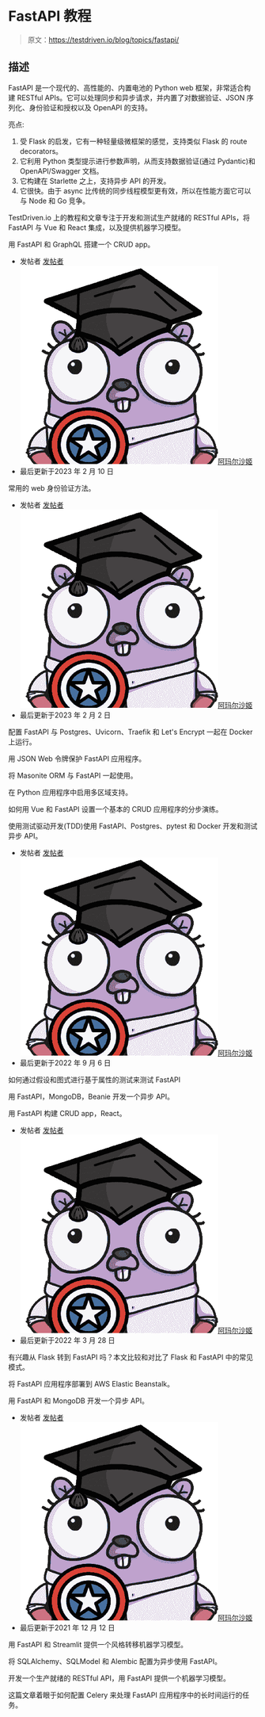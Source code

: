 # FastAPI 教程

> 原文：<https://testdriven.io/blog/topics/fastapi/>

## 描述

FastAPI 是一个现代的、高性能的、内置电池的 Python web 框架，非常适合构建 RESTful APIs。它可以处理同步和异步请求，并内置了对数据验证、JSON 序列化、身份验证和授权以及 OpenAPI 的支持。

亮点:

1.  受 Flask 的启发，它有一种轻量级微框架的感觉，支持类似 Flask 的 route decorators。
2.  它利用 Python 类型提示进行参数声明，从而支持数据验证(通过 Pydantic)和 OpenAPI/Swagger 文档。
3.  它构建在 Starlette 之上，支持异步 API 的开发。
4.  它很快。由于 async 比传统的同步线程模型更有效，所以在性能方面它可以与 Node 和 Go 竞争。

TestDriven.io 上的教程和文章专注于开发和测试生产就绪的 RESTful APIs，将 FastAPI 与 Vue 和 React 集成，以及提供机器学习模型。

用 FastAPI 和 GraphQL 搭建一个 CRUD app。

*   发帖者 [发帖者![Amal Shaji](img/5bd3dc6b1ef68a485ee3a5a5108fe833.png)阿玛尔沙姬](/authors/shaji/)
*   最后更新于2023 年 2 月 10 日

常用的 web 身份验证方法。

*   发帖者 [发帖者![Amal Shaji](img/5bd3dc6b1ef68a485ee3a5a5108fe833.png)阿玛尔沙姬](/authors/shaji/)
*   最后更新于2023 年 2 月 2 日

配置 FastAPI 与 Postgres、Uvicorn、Traefik 和 Let's Encrypt 一起在 Docker 上运行。

用 JSON Web 令牌保护 FastAPI 应用程序。

将 Masonite ORM 与 FastAPI 一起使用。

在 Python 应用程序中启用多区域支持。

如何用 Vue 和 FastAPI 设置一个基本的 CRUD 应用程序的分步演练。

使用测试驱动开发(TDD)使用 FastAPI、Postgres、pytest 和 Docker 开发和测试异步 API。

*   发帖者 [发帖者![Amal Shaji](img/5bd3dc6b1ef68a485ee3a5a5108fe833.png)阿玛尔沙姬](/authors/shaji/)
*   最后更新于2022 年 9 月 6 日

如何通过假设和图式进行基于属性的测试来测试 FastAPI

用 FastAPI，MongoDB，Beanie 开发一个异步 API。

用 FastAPI 构建 CRUD app，React。

*   发帖者 [发帖者![Amal Shaji](img/5bd3dc6b1ef68a485ee3a5a5108fe833.png)阿玛尔沙姬](/authors/shaji/)
*   最后更新于2022 年 3 月 28 日

有兴趣从 Flask 转到 FastAPI 吗？本文比较和对比了 Flask 和 FastAPI 中的常见模式。

将 FastAPI 应用程序部署到 AWS Elastic Beanstalk。

用 FastAPI 和 MongoDB 开发一个异步 API。

*   发帖者 [发帖者![Amal Shaji](img/5bd3dc6b1ef68a485ee3a5a5108fe833.png)阿玛尔沙姬](/authors/shaji/)
*   最后更新于2021 年 12 月 12 日

用 FastAPI 和 Streamlit 提供一个风格转移机器学习模型。

将 SQLAlchemy、SQLModel 和 Alembic 配置为异步使用 FastAPI。

开发一个生产就绪的 RESTful API，用 FastAPI 提供一个机器学习模型。

这篇文章着眼于如何配置 Celery 来处理 FastAPI 应用程序中的长时间运行的任务。
